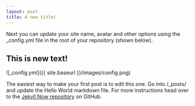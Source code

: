 ```yaml
---
layout: post
title: A new title!
---
```


Next you can update your site name, avatar and other options using the _config.yml file in the root of your repository (shown below).

## This is new text!

![_config.yml]({{ site.baseurl }}/images/config.png)

The easiest way to make your first post is to edit this one. Go into /_posts/ and update the Hello World markdown file. For more instructions head over to the [Jekyll Now repository](https://github.com/barryclark/jekyll-now) on GitHub.

